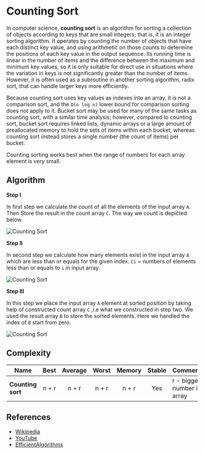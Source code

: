 # Counting Sort

In computer science, **counting sort** is an algorithm for sorting 
a collection of objects according to keys that are small integers; 
that is, it is an integer sorting algorithm. It operates by 
counting the number of objects that have each distinct key value, 
and using arithmetic on those counts to determine the positions 
of each key value in the output sequence. Its running time is 
linear in the number of items and the difference between the 
maximum and minimum key values, so it is only suitable for direct 
use in situations where the variation in keys is not significantly 
greater than the number of items. However, it is often used as a 
subroutine in another sorting algorithm, radix sort, that can 
handle larger keys more efficiently.

Because counting sort uses key values as indexes into an array, 
it is not a comparison sort, and the `Ω(n log n)` lower bound for 
comparison sorting does not apply to it. Bucket sort may be used 
for many of the same tasks as counting sort, with a similar time 
analysis; however, compared to counting sort, bucket sort requires 
linked lists, dynamic arrays or a large amount of preallocated 
memory to hold the sets of items within each bucket, whereas 
counting sort instead stores a single number (the count of items) 
per bucket.

Counting sorting works best when the range of numbers for each array
element is very small.

## Algorithm

**Step I**

In first step we calculate the count of all the elements of the 
input array `A`. Then Store the result in the count array `C`.
The way we count is depicted below.

![Counting Sort](https://3.bp.blogspot.com/-jJchly1BkTc/WLGqCFDdvCI/AAAAAAAAAHA/luljAlz2ptMndIZNH0KLTTuQMNsfzDeFQCLcB/s1600/CSortUpdatedStepI.gif)

**Step II**

In second step we calculate how many elements exist in the input 
array `A` which are less than or equals for the given index. 
`Ci` = numbers of elements less than or equals to `i` in input array.

![Counting Sort](https://1.bp.blogspot.com/-1vFu-VIRa9Y/WLHGuZkdF3I/AAAAAAAAAHs/8jKu2dbQee4ap9xlVcNsILrclqw0UxAVACLcB/s1600/Step-II.png)

**Step III**

In this step we place the input array `A` element at sorted 
position by taking help of constructed count array `C` ,i.e what 
we constructed in step two. We used the result array `B` to store 
the sorted elements. Here we handled the index of `B` start from
zero.
 
![Counting Sort](https://1.bp.blogspot.com/-xPqylngqASY/WLGq3p9n9vI/AAAAAAAAAHM/JHdtXAkJY8wYzDMBXxqarjmhpPhM0u8MACLcB/s1600/ResultArrayCS.gif)

## Complexity

| Name                  | Best            | Average             | Worst               | Memory    | Stable    | Comments  |
| --------------------- | :-------------: | :-----------------: | :-----------------: | :-------: | :-------: | :-------- |
| **Counting sort**     | n + r           | n + r               | n + r               | n + r     | Yes       | r - biggest number in array |

## References

- [Wikipedia](https://en.wikipedia.org/wiki/Counting_sort)
- [YouTube](https://www.youtube.com/watch?v=OKd534EWcdk&index=61&t=0s&list=PLLXdhg_r2hKA7DPDsunoDZ-Z769jWn4R8)
- [EfficientAlgorithms](https://efficientalgorithms.blogspot.com/2016/09/lenear-sorting-counting-sort.html)